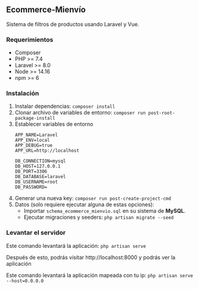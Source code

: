 ## Ecommerce-Mienvío
Sistema de filtros de productos usando Laravel y Vue.

### Requerimientos
- Composer
- PHP >= 7.4
- Laravel >= 8.0
- Node >= 14.16
- npm >= 6

### Instalación
1. Instalar dependencias: `composer install`
2. Clonar archivo de variables de entorno: `composer run post-root-package-install`
3. Establecer variables de entorno
    ```
    APP_NAME=Laravel
    APP_ENV=local
    APP_DEBUG=true
    APP_URL=http://localhost

    DB_CONNECTION=mysql
    DB_HOST=127.0.0.1
    DB_PORT=3306
    DB_DATABASE=laravel
    DB_USERNAME=root
    DB_PASSWORD=
    ```
4. Generar una nueva key: `composer run post-create-project-cmd`
5. Datos (solo requiere ejecutar alguna de estas opciones):
    - Importar `schema_ecommerce_mienvio.sql` en su sistema de **MySQL**.
    - Ejecutar migraciones y seeders: `php artisan migrate --seed`

### Levantar el servidor
Este comando levantará la aplicación: `php artisan serve`

Después de esto, podrás visitar http://localhost:8000 y podrás ver la aplicación

Este comando levantará la aplicación mapeada con tu ip: `php artisan serve --host=0.0.0.0`